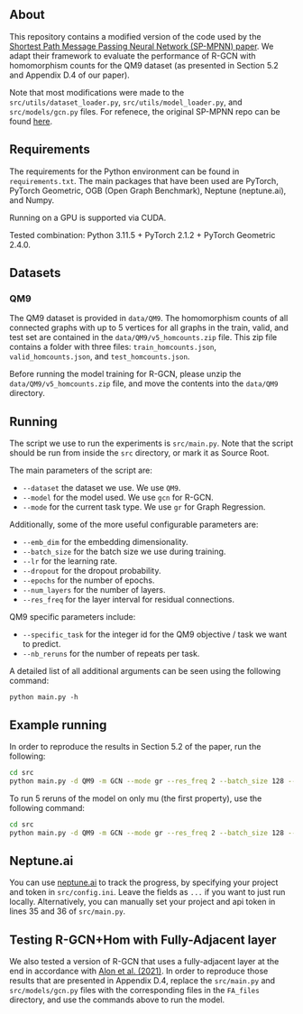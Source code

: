 ## About

This repository contains a modified version of the code used by the [Shortest Path Message Passing Neural Network (SP-MPNN) paper](https://arxiv.org/abs/2206.01003). We adapt their framework to evaluate the performance of R-GCN with homomorphism counts for the QM9 dataset (as presented in Section 5.2 and Appendix D.4 of our paper). 

Note that most modifications were made to the `src/utils/dataset_loader.py`, `src/utils/model_loader.py`, and `src/models/gcn.py` files. For refenece, the original SP-MPNN repo can be found [here](https://github.com/radoslav11/SP-MPNN).

## Requirements

The requirements for the Python environment can be found in ``requirements.txt``. The main packages that have been used are PyTorch, PyTorch Geometric, OGB (Open Graph Benchmark), Neptune (neptune.ai), and Numpy.

Running on a GPU is supported via CUDA.

Tested combination: Python 3.11.5 + PyTorch 2.1.2 + PyTorch Geometric 2.4.0.

## Datasets

### QM9

The QM9 dataset is provided in ``data/QM9``. The homomorphism counts of all connected graphs with up to 5 vertices for all graphs in the train, valid, and test set are contained in the `data/QM9/v5_homcounts.zip` file. This zip file contains a folder with three files: `train_homcounts.json`, `valid_homcounts.json`, and `test_homcounts.json`.

Before running the model training for R-GCN, please unzip the `data/QM9/v5_homcounts.zip` file, and move the contents into the `data/QM9` directory.

## Running

The script we use to run the experiments is ``src/main.py``. Note that the script should be run from inside the ``src`` directory, or mark it as Source Root.

The main parameters of the script are:

- ``--dataset`` the dataset we use. We use `QM9`.
- ``--model`` for the model used. We use `gcn` for R-GCN.
- ``--mode`` for the current task type. We use ``gr`` for Graph Regression. 

Additionally, some of the more useful configurable parameters are:

- ``--emb_dim`` for the embedding dimensionality.
- ``--batch_size`` for the batch size we use during training.
- ``--lr`` for the learning rate.
- ``--dropout`` for the dropout probability.
- ``--epochs`` for the number of epochs.
- ``--num_layers`` for the number of layers.
- ``--res_freq`` for the layer interval for residual connections.

QM9 specific parameters include:
- ``--specific_task`` for the integer id for the QM9 objective / task we want to predict.
- ``--nb_reruns`` for the number of repeats per task.

A detailed list of all additional arguments can be seen using the following command:

``python main.py -h``

## Example running 
In order to reproduce the results in Section 5.2 of the paper, run the following:

```bash
cd src
python main.py -d QM9 -m GCN --mode gr --res_freq 2 --batch_size 128 --emb_dim 128 --num_layers 8 --nb_reruns 5 --specific_task 0 
```

To run 5 reruns of the model on only mu (the first property), use the following command:

```bash
cd src
python main.py -d QM9 -m GCN --mode gr --res_freq 2 --batch_size 128 --emb_dim 128 --num_layers 8 --nb_reruns 5 --specific_task 0 
```

## Neptune.ai

You can use [neptune.ai](https://neptune.ai) to track the progress, by specifying your project and token in ``src/config.ini``.  Leave the fields as ``...`` if you want to just run locally. Alternatively, you can manually set your project and api token in lines 35 and 36 of `src/main.py`.

## Testing R-GCN+Hom with Fully-Adjacent layer
We also tested a version of R-GCN that uses a fully-adjacent layer at the end in accordance with [Alon et al. (2021)](https://arxiv.org/abs/2006.05205). In order to reproduce those results that are presented in Appendix D.4, replace the `src/main.py` and `src/models/gcn.py` files with the corresponding files in the `FA_files` directory, and use the commands above to run the model.